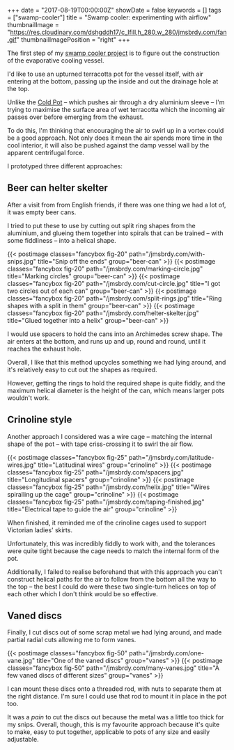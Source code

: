 +++
date = "2017-08-19T00:00:00Z"
showDate = false
keywords = []
tags = ["swamp-cooler"]
title = "Swamp cooler: experimenting with airflow"
thumbnailImage = "https://res.cloudinary.com/dshgddh17/c_lfill,h_280,w_280/jmsbrdy.com/fan.gif"
thumbnailImagePosition = "right"
+++

The first step of my [swamp cooler project](/tags/swamp-cooler/) is to figure out the construction of the evaporative cooling vessel.

I'd like to use an upturned terracotta pot for the vessel itself, with air entering at the bottom, passing up the inside and out the drainage hole at the top.

Unlike the [Cold Pot](http://thibault-faverie.com/Cold-Pot) – which pushes air through a dry aluminium sleeve – I'm trying to maximise the surface area of wet terracotta which the incoming air passes over before emerging from the exhaust.

<!--more-->

To do this, I'm thinking that encouraging the air to swirl up in a vortex could be a good approach. Not only does it mean the air spends more time in the cool interior, it will also be pushed against the damp vessel wall by the apparent centrifugal force.

I prototyped three different approaches:

## Beer can helter skelter

After a visit from from English friends, if there was one thing we had a lot of, it was empty beer cans.

I tried to put these to use by cutting out split ring shapes from the aluminium, and glueing them together into spirals that can be trained – with some fiddliness – into a helical shape.

{{< postimage classes="fancybox fig-20" path="/jmsbrdy.com/with-snips.jpg" title="Snip off the ends" group="beer-can" >}}
{{< postimage classes="fancybox fig-20" path="/jmsbrdy.com/marking-circle.jpg" title="Marking circles" group="beer-can" >}}
{{< postimage classes="fancybox fig-20" path="/jmsbrdy.com/cut-circle.jpg" title="I got two circles out of each can" group="beer-can" >}}
{{< postimage classes="fancybox fig-20" path="/jmsbrdy.com/split-rings.jpg" title="Ring shapes with a split in them" group="beer-can" >}}
{{< postimage classes="fancybox fig-20" path="/jmsbrdy.com/helter-skelter.jpg" title="Glued together into a helix" group="beer-can" >}}

I would use spacers to hold the cans into an Archimedes screw shape. The air enters at the bottom, and runs up and up, round and round, until it reaches the exhaust hole.

Overall, I like that this method upcycles something we had lying around, and it's relatively easy to cut out the shapes as required.

However, getting the rings to hold the required shape is quite fiddly, and the maximum helical diameter is the height of the can, which means larger pots wouldn't work.

## Crinoline style

Another approach I considered was a wire cage – matching the internal shape of the pot – with tape criss-crossing it to swirl the air flow.

{{< postimage classes="fancybox fig-25" path="/jmsbrdy.com/latitude-wires.jpg" title="Latitudinal wires" group="crinoline" >}}
{{< postimage classes="fancybox fig-25" path="/jmsbrdy.com/spacers.jpg" title="Longitudinal spacers" group="crinoline" >}}
{{< postimage classes="fancybox fig-25" path="/jmsbrdy.com/helix.jpg" title="Wires spiralling up the cage" group="crinoline" >}}
{{< postimage classes="fancybox fig-25" path="/jmsbrdy.com/taping-finished.jpg" title="Electrical tape to guide the air" group="crinoline" >}}

When finished, it reminded me of the crinoline cages used to support Victorian ladies' skirts.

Unfortunately, this was incredibly fiddly to work with, and the tolerances were quite tight because the cage needs to match the internal form of the pot.

Additionally, I failed to realise beforehand that with this approach you can't construct helical paths for the air to follow from the bottom all the way to the top – the best I could do were these two single-turn helices on top of each other which I don't think would be so effective.

## Vaned discs

Finally, I cut discs out of some scrap metal we had lying around, and made partial radial cuts allowing me to form vanes.

{{< postimage classes="fancybox fig-50" path="/jmsbrdy.com/one-vane.jpg" title="One of the vaned discs" group="vanes" >}}
{{< postimage classes="fancybox fig-50" path="/jmsbrdy.com/many-vanes.jpg" title="A few vaned discs of different sizes" group="vanes" >}}

I can mount these discs onto a threaded rod, with nuts to separate them at the right distance. I'm sure I could use that rod to mount it in place in the pot too.

It was a _pain_ to cut the discs out because the metal was a little too thick for my snips. Overall, though, this is my favourite approach because it's quite to make, easy to put together, applicable to pots of any size and easily adjustable.

